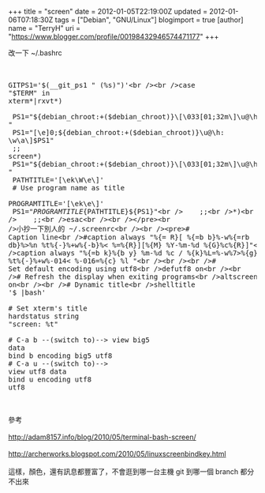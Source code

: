 +++
title = "screen"
date = 2012-01-05T22:19:00Z
updated = 2012-01-06T07:18:30Z
tags = ["Debian", "GNU/Linux"]
blogimport = true 
[author]
	name = "TerryH"
	uri = "https://www.blogger.com/profile/00198432946574471177"
+++

改一下 ~/.bashrc<br /><br /><br /><pre>GITPS1='$(__git_ps1 " (%s)")'<br /><br />case "$TERM" in<br />xterm*|rxvt*)<br /><br />    PS1="${debian_chroot:+($debian_chroot)}\[\033[01;32m\]\u@\h\[\033[00m\]:\[\033[01;34m\]\w\[\033[00m\]${GITPS1}\$ "<br />    PS1="\[\e]0;${debian_chroot:+($debian_chroot)}\u@\h: \w\a\]$PS1"<br />    ;;<br />screen*)<br />    PS1="${debian_chroot:+($debian_chroot)}\[\033[01;32m\]\u@\h\[\033[00m\]:\[\033[01;34m\]\w\[\033[00m\]${GITPS1}\$ "<br />    PATHTITLE='\[\ek\W\e\\\]'<br />    # Use program name as title<br />    PROGRAMTITLE='\[\ek\e\\\]'<br />    PS1="${PROGRAMTITLE}${PATHTITLE}${PS1}"<br />    ;;<br />*)<br />    ;;<br />esac<br /><br /></pre><br />小抄一下別人的 ~/.screenrc<br /><br /><pre># Caption line<br />#caption always "%{= R}[ %{=b b}%-w%{=rb db}%>%n %t%{-}%+w%{-b}%< %=%{R}][%{M} %Y-%m-%d %{G}%c%{R}]"<br />caption always "%{=b k}%{b y} %m-%d %c / %{k}%L=%-w%7>%{g}%n %t%{-}%+w%-014< %-016=%{c} %l "<br /><br /><br /># Set default encoding using utf8<br />defutf8 on<br /><br /># Refresh the display when exiting programs<br />altscreen on<br /><br /># Dynamic title<br />shelltitle '$ |bash'<br /><br /># Set xterm's title<br />hardstatus string "screen: %t"<br /><br /># C-a b --(switch to)--> view big5 data<br />bind b encoding big5 utf8<br /># C-a u --(switch to)--> view utf8 data<br />bind u encoding utf8 utf8<br /><br /></pre><br />參考<br /><br /><a href="http://adam8157.info/blog/2010/05/terminal-bash-screen/">http://adam8157.info/blog/2010/05/terminal-bash-screen/</a><br /><br /><a href="http://archerworks.blogspot.com/2010/05/linuxscreenbindkey.html">http://archerworks.blogspot.com/2010/05/linuxscreenbindkey.html</a><br /><br />這樣，顏色，還有訊息都豐富了，不會逛到哪一台主機 git 到哪一個 branch 都分不出來
